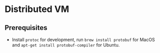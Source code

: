 # Distributed VM

## Prerequisites

- Install `protoc` for development, run `brew install protobuf` for MacOS and `apt-get install protobuf-compiler` for Ubuntu.
